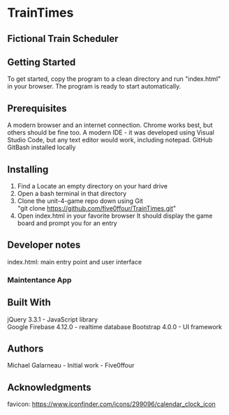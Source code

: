 # TrainTimes

## Fictional Train Scheduler


## Getting Started
To get started,  copy the program to a clean directory and run "index.html" in your browser.   The program is ready to start automatically.  

## Prerequisites
A modern browser and an internet connection.   Chrome works best, but others should be fine too.
A modern IDE - it was developed using Visual Studio Code, but any text editor would work, including notepad.
GitHub 
GitBash installed locally

## Installing
1.  Find a Locate an empty directory on your hard drive
2.  Open a bash terminal in that directory
3.  Clone the unit-4-game repo down using  Git   
         "git clone https://github.com/five0ffour/TrainTimes.git"
4.  Open index.html in your favorite browser
        It should display the game board and prompt you for an entry

## Developer notes
index.html:  main entry point and user interface   

### Maintentance App  

## Built With
jQuery 3.3.1 - JavaScript library  
Google Firebase 4.12.0 - realtime database
Bootstrap 4.0.0 - UI framework

## Authors
Michael Galarneau - Initial work - Five0ffour

## Acknowledgments
favicon:  https://www.iconfinder.com/icons/299096/calendar_clock_icon